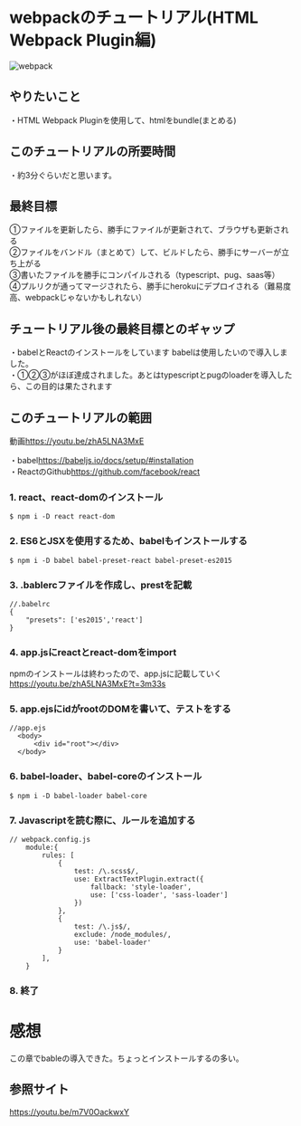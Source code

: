 # webpackのチュートリアル(HTML Webpack Plugin編)
![webpack](https://webpack.js.org/cd0bb358c45b584743d8ce4991777c42.svg "webpack")

## やりたいこと
・HTML Webpack Pluginを使用して、htmlをbundle(まとめる)

## このチュートリアルの所要時間
・約3分ぐらいだと思います。

## 最終目標
①ファイルを更新したら、勝手にファイルが更新されて、ブラウザも更新される  
②ファイルをバンドル（まとめて）して、ビルドしたら、勝手にサーバーが立ち上がる  
③書いたファイルを勝手にコンパイルされる（typescript、pug、saas等）  
④プルリクが通ってマージされたら、勝手にherokuにデプロイされる（難易度高、webpackじゃないかもしれない）  

## チュートリアル後の最終目標とのギャップ
・babelとReactのインストールをしています  babelは使用したいので導入しました。  
・①②③がほぼ達成されました。あとはtypescriptとpugのloaderを導入したら、この目的は果たされます


## このチュートリアルの範囲
動画<https://youtu.be/zhA5LNA3MxE>  

・babel<https://babeljs.io/docs/setup/#installation>  
・ReactのGithub<https://github.com/facebook/react>  

### 1. react、react-domのインストール

~~~
$ npm i -D react react-dom
~~~

### 2. ES6とJSXを使用するため、babelもインストールする

~~~
$ npm i -D babel babel-preset-react babel-preset-es2015
~~~

### 3. .bablercファイルを作成し、prestを記載
~~~
//.babelrc
{
    "presets": ['es2015','react']
}
~~~

### 4. app.jsにreactとreact-domをimport
npmのインストールは終わったので、app.jsに記載していく
<https://youtu.be/zhA5LNA3MxE?t=3m33s>  

### 5. app.ejsにidがrootのDOMを書いて、テストをする  
~~~
//app.ejs
  <body>
      <div id="root"></div>
  </body>
~~~

### 6. babel-loader、babel-coreのインストール  

~~~
$ npm i -D babel-loader babel-core
~~~

### 7. Javascriptを読む際に、ルールを追加する

~~~
// webpack.config.js
    module:{
        rules: [
            {
                test: /\.scss$/,
                use: ExtractTextPlugin.extract({
                    fallback: 'style-loader',
                    use: ['css-loader', 'sass-loader']
                })
            },
            {
                test: /\.js$/,
                exclude: /node_modules/,
                use: 'babel-loader'
            }
        ],
    }
~~~

### 8. 終了


# 感想
この章でbableの導入できた。ちょっとインストールするの多い。

## 参照サイト
<https://youtu.be/m7V0OackwxY>
